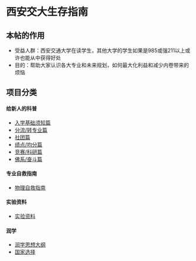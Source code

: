 # 西安交大生存指南

## 本帖的作用
- 受益人群：西安交通大学在读学生，其他大学的学生如果是985或强211以上或许也能从中获得好处
- 目的：帮助大家认识各大专业和未来规划，如何最大化利益和减少内卷带来的烦恼

## 项目分类

#### 给新人的科普
* [入学基础须知篇](./articles/1.md)
* [分流/转专业篇](./articles/2.md)
* [社团篇](./articles/3.md)
* [绩点/均分篇](./articles/4.md)
* [竞赛/科研篇](./articles/5.md)
* [佛系/奋斗篇](./articles/6.md)

#### 专业自救指南
* [物理自救指南](./articles/xjtu_physical_advice.md)

#### 实验资料
* [实验资料](https://github.com/cantjie/XJTU-Share)

#### 润学
* [润学思想大纲](https://github.com/djm-xjtu/run/)
* [国家选择](https://github.com/djm-xjtu/run/tree/main/%E6%B6%A6%E5%AD%A6%E6%96%B9%E6%B3%95%E8%AE%BA/%E5%90%84%E5%9B%BD%E9%80%89%E6%8B%A9)

